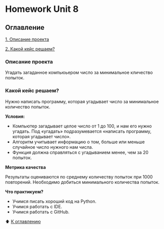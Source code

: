 # Homework Unit 8

## Оглавление
[1. Описание проекта](https://github.com/Ily1chh/SF_Ily1chh/tree/main/homework/hw_UN8#%D0%BE%D0%BF%D0%B8%D1%81%D0%B0%D0%BD%D0%B8%D0%B5-%D0%BF%D1%80%D0%BE%D0%B5%D0%BA%D1%82%D0%B0)

[2. Какой кейс решаем?](https://github.com/Ily1chh/SF_Ily1chh/tree/main/homework/hw_UN8#%D0%BA%D0%B0%D0%BA%D0%BE%D0%B9-%D0%BA%D0%B5%D0%B9%D1%81-%D1%80%D0%B5%D1%88%D0%B0%D0%B5%D0%BC)

### Описание проекта
Угадать загаданное компьюьером число за минимальное кличество попыток.

### Какой кейс решаем?
Нужно написать программу, которая угадывает число за минимальное количество попыток. 

**Условия:**
- Компьютер загадывает целое число от 1 до 100, и нам его нужно угадать. Под «угадать» подразумевается «написать программу, которая угадывает число».
- Алгоритм учитывает информацию о том, больше или меньше случайное число нужного нам числа.
- Функция должна справляться с угадыванием менее, чем за 20 попыток.

**Метрика качества**

Результаты оцениваются по среднему количеству попыток при 1000 повторений. Необходимо добиться минимального количества попыток.

**Что практикуем?**
- Учимся писать хороший код на Python.
- Учимся работать с IDE.
- Учимся работать с GitHub.

:arrow_up: [К оглавлению](https://github.com/Ily1chh/SF_Ily1chh/tree/main/homework/hw_UN8#%D0%BE%D0%B3%D0%BB%D0%B0%D0%B2%D0%BB%D0%B5%D0%BD%D0%B8%D0%B5)